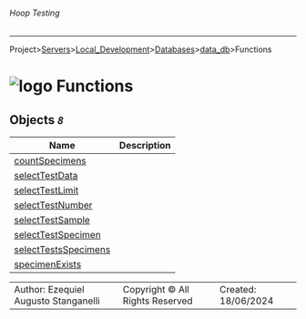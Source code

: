 ###### Hoop Testing
___
Project>[Servers](../../../../Servers.md)>[Local_Development](../../../Local_Development.md)>[Databases](../../Databases.md)>[data_db](../data_db.md)>Functions


# ![logo](../../../../../Images/folder64.svg) Functions



## <a name="#Functions"></a>Objects _`8`_
|Name|Description|
|---|---|
|[countSpecimens](countSpecimens.md)||
|[selectTestData](selectTestData.md)||
|[selectTestLimit](selectTestLimit.md)||
|[selectTestNumber](selectTestNumber.md)||
|[selectTestSample](selectTestSample.md)||
|[selectTestSpecimen](selectTestSpecimen.md)||
|[selectTestsSpecimens](selectTestsSpecimens.md)||
|[specimenExists](specimenExists.md)||

||||
|---|---|---|
|Author: Ezequiel Augusto Stanganelli|Copyright © All Rights Reserved|Created: 18/06/2024|